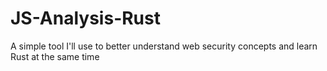 # JS-Analysis-Rust
A simple tool I'll use to better understand web security concepts and learn Rust at the same time
